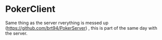 # PokerClient

Same thing as the server rverything is messed up (https://github.com/brt94/PokerServer) , this is part of the same day with the server.
